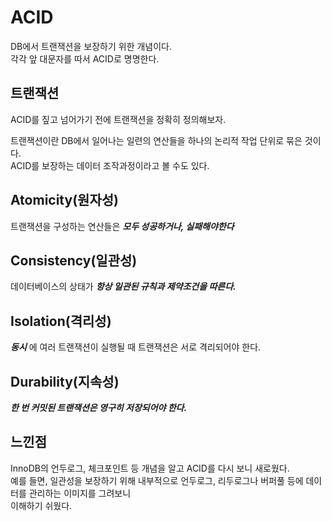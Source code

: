 # ACID

DB에서 트랜잭션을 보장하기 위한 개념이다.  
각각 앞 대문자를 따서 ACID로 명명한다.

## 트랜잭션

ACID를 짚고 넘어가기 전에 트랜잭션을 정확히 정의해보자.

트랜잭션이란 DB에서 일어나는 일련의 연산들을 하나의 논리적 작업 단위로 묶은 것이다.  
ACID를 보장하는 데이터 조작과정이라고 볼 수도 있다.

## Atomicity(원자성)
트랜잭션을 구성하는 연산들은 **_모두 성공하거나, 실패해야한다_**

## Consistency(일관성)
데이터베이스의 상태가 **_항상 일관된 규칙과 제약조건을 따른다._**

## Isolation(격리성)
**_동시_** 에 여러 트랜잭션이 실행될 때 트랜잭션은 서로 격리되어야 한다.

## Durability(지속성)
**_한 번 커밋된 트랜잭션은 영구히 저장되어야 한다._**


## 느낀점
InnoDB의 언두로그, 체크포인트 등 개념을 알고 ACID를 다시 보니 새로웠다.  
예를 들면, 일관성을 보장하기 위해 내부적으로 언두로그, 리두로그나 버퍼풀 등에 데이터를 관리하는 이미지를 그려보니  
이해하기 쉬웠다.